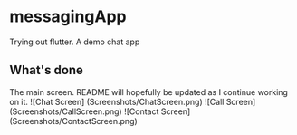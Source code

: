 # messagingApp

Trying out flutter. A demo chat app

## What's done

The main screen.
README will hopefully be updated as I continue working on it.
![Chat Screen] (Screenshots/ChatScreen.png)
![Call Screen] (Screenshots/CallScreen.png)
![Contact Screen] (Screenshots/ContactScreen.png)
